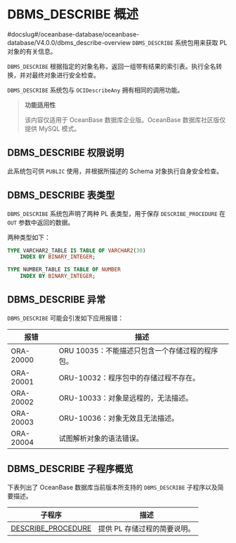 DBMS_DESCRIBE 概述 
=====================================
#docslug#/oceanbase-database/oceanbase-database/V4.0.0/dbms_describe-overview
`DBMS_DESCRIBE` 系统包用来获取 PL 对象的有关信息。

`DBMS_DESCRIBE` 根据指定的对象名称，返回一组带有结果的索引表。执行全名转换，并对最终对象进行安全检查。

`DBMS_DESCRIBE` 系统包与 `OCIDescribeAny` 拥有相同的调用功能。

>**功能适用性**
>
>该内容仅适用于 OceanBase 数据库企业版。OceanBase 数据库社区版仅提供 MySQL 模式。

DBMS_DESCRIBE 权限说明 
---------------------------------------

此系统包可供 `PUBLIC` 使用，并根据所描述的 Schema 对象执行自身安全检查。

DBMS_DESCRIBE 表类型 
--------------------------------------

`DBMS_DESCRIBE` 系统包声明了两种 PL 表类型，用于保存 `DESCRIBE_PROCEDURE` 在 `OUT` 参数中返回的数据。

两种类型如下：

```sql
TYPE VARCHAR2_TABLE IS TABLE OF VARCHAR2(30)
    INDEX BY BINARY_INTEGER;

TYPE NUMBER_TABLE IS TABLE OF NUMBER
    INDEX BY BINARY_INTEGER;
```



DBMS_DESCRIBE 异常 
-------------------------------------

`DBMS_DESCRIBE` 可能会引发如下应用报错：


|    报错     |              描述              |
|-----------|------------------------------|
| ORA-20000 | ORU 10035：不能描述只包含一个存储过程的程序包。 |
| ORA-20001 | ORU-10032：程序包中的存储过程不存在。      |
| ORA-20002 | ORU-10033：对象是远程的，无法描述。       |
| ORA-20003 | ORU-10036：对象无效且无法描述。         |
| ORA-20004 | 试图解析对象的语法错误。                 |



DBMS_DESCRIBE 子程序概览 
----------------------------------------

下表列出了 OceanBase 数据库当前版本所支持的 `DBMS_DESCRIBE` 子程序以及简要描述。


|                                子程序                                |        描述        |
|-------------------------------------------------------------------|------------------|
| [DESCRIBE_PROCEDURE](../6.DBMS_DESCRIBE/2.DESCRIBE_PROCEDURE.md) | 提供 PL 存储过程的简要说明。 |



